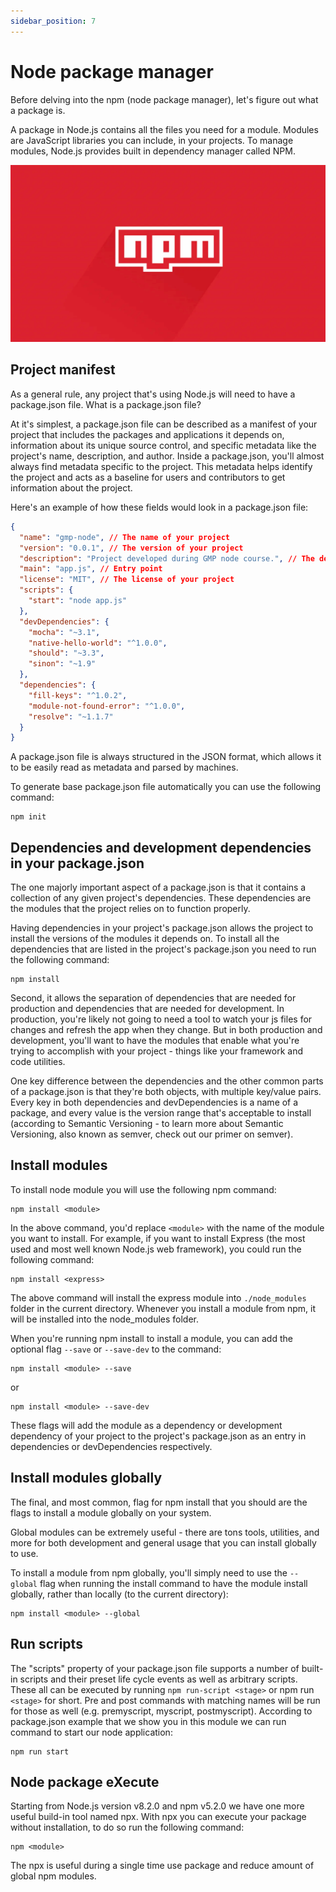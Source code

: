 ```yaml
---
sidebar_position: 7
---
```

# Node package manager

Before delving into the npm (node package manager), let's figure out what a package is. 

A package in Node.js contains all the files you need for a module. Modules are JavaScript libraries you can include, in your projects. To manage modules, Node.js provides built in dependency manager called NPM.

![Node package manager](img/npm.png)

## Project manifest

As a general rule, any project that's using Node.js will need to have a package.json file. What is a package.json file?

At it's simplest, a package.json file can be described as a manifest of your project that includes the packages and applications it depends on, information about its unique source control, and specific metadata like the project's name, description, and author.
Inside a package.json, you'll almost always find metadata specific to the project. This metadata helps identify the project and acts as a baseline for users and contributors to get information about the project.

Here's an example of how these fields would look in a package.json file:

```json
{
  "name": "gmp-node", // The name of your project
  "version": "0.0.1", // The version of your project
  "description": "Project developed during GMP node course.", // The description of your project
  "main": "app.js", // Entry point
  "license": "MIT", // The license of your project
  "scripts": {
    "start": "node app.js"
  },
  "devDependencies": {
    "mocha": "~3.1",
    "native-hello-world": "^1.0.0",
    "should": "~3.3",
    "sinon": "~1.9"
  },
  "dependencies": {
    "fill-keys": "^1.0.2",
    "module-not-found-error": "^1.0.0",
    "resolve": "~1.1.7"
  }
}
```

A package.json file is always structured in the JSON format, which allows it to be easily read as metadata and parsed by machines.

To generate base package.json file automatically you can use the following command: 

```shell
npm init
```

## Dependencies and development dependencies in your package.json

The one majorly important aspect of a package.json is that it contains a collection of any given project's dependencies. These dependencies are the modules that the project relies on to function properly.

Having dependencies in your project's package.json allows the project to install the versions of the modules it depends on. To install all the dependencies that are listed in the project's package.json you need to run the following command:

```shell
npm install
```
Second, it allows the separation of dependencies that are needed for production and dependencies that are needed for development. In production, you're likely not going to need a tool to watch your js files for changes and refresh the app when they change. But in both production and development, you'll want to have the modules that enable what you're trying to accomplish with your project - things like your framework and code utilities.

One key difference between the dependencies and the other common parts of a package.json is that they're both objects, with multiple key/value pairs. Every key in both dependencies and devDependencies is a name of a package, and every value is the version range that's acceptable to install (according to Semantic Versioning - to learn more about Semantic Versioning, also known as semver, check out our primer on semver).

## Install modules

To install node module you will use the following npm command:

```shell
npm install <module>
```

In the above command, you'd replace `<module>` with the name of the module you want to install. For example, if you want to install Express (the most used and most well known Node.js web framework), you could run the following command:

```shell
npm install <express>
```

The above command will install the express module into `./node_modules` folder in the current directory. Whenever you install a module from npm, it will be installed into the node_modules folder.

When you're running npm install to install a module, you can add the optional flag `--save` or `--save-dev` to the command: 

```shell
npm install <module> --save
```
or
```shell
npm install <module> --save-dev
```

These flags will add the module as a dependency or development dependency of your project to the project's package.json as an entry in dependencies or devDependencies respectively.

## Install modules globally

The final, and most common, flag for npm install that you should are the flags to install a module globally on your system.

Global modules can be extremely useful - there are tons tools, utilities, and more for both development and general usage that you can install globally to use.

To install a module from npm globally, you'll simply need to use the `--global` flag when running the install command to have the module install globally, rather than locally (to the current directory):
```shell
npm install <module> --global
```

## Run scripts

The "scripts" property of your package.json file supports a number of built-in scripts and their preset life cycle events as well as arbitrary scripts. These all can be executed by running `npm run-script <stage>` or npm run `<stage>` for short. Pre and post commands with matching names will be run for those as well (e.g. premyscript, myscript, postmyscript).
According to package.json example that we show you in this module we can run command to start our node application:
```shell
npm run start
```

## Node package eXecute

Starting from Node.js version v8.2.0 and npm v5.2.0 we have one more useful build-in tool named npx. With npx you can execute your package without installation, to do so run the following command:

```shell
npm <module>
```

The npx is useful during a single time use package and reduce amount of global npm modules. 